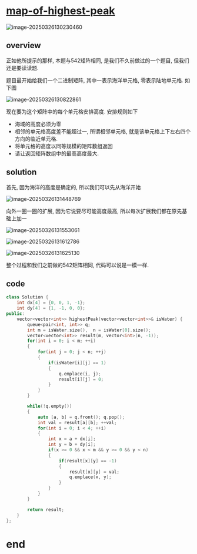 # [map-of-highest-peak](https://leetcode.cn/problems/map-of-highest-peak)

![image-20250326130230460](https://md-wind.oss-cn-nanjing.aliyuncs.com/md/20250326130230573.png)

## overview

正如他所提示的那样, 本题与542矩阵相同, 是我们不久前做过的一个题目, 但我们还是要读读题.

题目最开始给我们一个二进制矩阵, 其中一表示海洋单元格, 零表示陆地单元格. 如下图

![image-20250326130822861](https://md-wind.oss-cn-nanjing.aliyuncs.com/md/20250326130822892.png)

现在要为这个矩阵中的每个单元格安排高度.     安排规则如下

- 海域的高度必须为零
- 相邻的单元格高度差不能超过一,    所谓相邻单元格, 就是该单元格上下左右四个方向的临近单元格.
- 将单元格的高度以同等规模的矩阵数组返回
- 请让返回矩阵数组中的最高高度最大.

## solution

首先, 因为海洋的高度是确定的, 所以我们可以先从海洋开始

![image-20250326131448769](https://md-wind.oss-cn-nanjing.aliyuncs.com/md/20250326131448799.png)

向外一圈一圈的扩展, 因为它说要尽可能高度最高, 所以每次扩展我们都在原先基础上加一

![image-20250326131553061](https://md-wind.oss-cn-nanjing.aliyuncs.com/md/20250326131553090.png)

![image-20250326131612786](https://md-wind.oss-cn-nanjing.aliyuncs.com/md/20250326131612816.png)

![image-20250326131625130](https://md-wind.oss-cn-nanjing.aliyuncs.com/md/20250326131625160.png)

整个过程和我们之前做的542矩阵相同, 代码可以说是一模一样.

## code

```cpp
class Solution {
    int dx[4] = {0, 0, 1, -1};
    int dy[4] = {1, -1, 0, 0};
public:
    vector<vector<int>> highestPeak(vector<vector<int>>& isWater) {
        queue<pair<int, int>> q;
        int m = isWater.size(),  n = isWater[0].size();
        vector<vector<int>> result(m, vector<int>(n, -1));
        for(int i = 0; i < m; ++i)
        {
            for(int j = 0; j < n; ++j)
            {
                if(isWater[i][j] == 1)
                {
                    q.emplace(i, j);
                    result[i][j] = 0;
                }
            }
        }

        while(!q.empty())
        {
            auto [a, b] = q.front(); q.pop();
            int val = result[a][b]; ++val;
            for(int i = 0; i < 4; ++i)
            {
                int x = a + dx[i];
                int y = b + dy[i];
                if(x >= 0 && x < m && y >= 0 && y < n)
                {
                    if(result[x][y] == -1)
                    {
                        result[x][y] = val;
                        q.emplace(x, y);
                    }
                }
            }
        }

        return result;
    }
};
```

# end